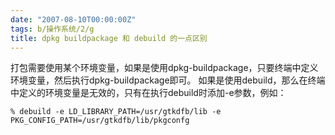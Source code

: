 ```yaml
---
date: "2007-08-10T00:00:00Z"
tags: b/操作系统/2/g
title: dpkg buildpackage 和 debuild 的一点区别
---
```


打包需要使用某个环境变量，如果是使用dpkg-buildpackage，只要终端中定义环境变量，然后执行dpkg-buildpackage即可。
如果是使用debuild，那么在终端中定义的环境变量是无效的，只有在执行debuild时添加-e参数，例如：

    % debuild -e LD_LIBRARY_PATH=/usr/gtkdfb/lib -e PKG_CONFIG_PATH=/usr/gtkdfb/lib/pkgconfg 
